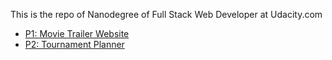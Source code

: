 This is the repo of Nanodegree of Full Stack Web Developer at Udacity.com

* [P1: Movie Trailer Website](https://github.com/nickyfoto/udacity/tree/master/P1)
* [P2: Tournament Planner](https://github.com/nickyfoto/udacity/tree/master/P2)
